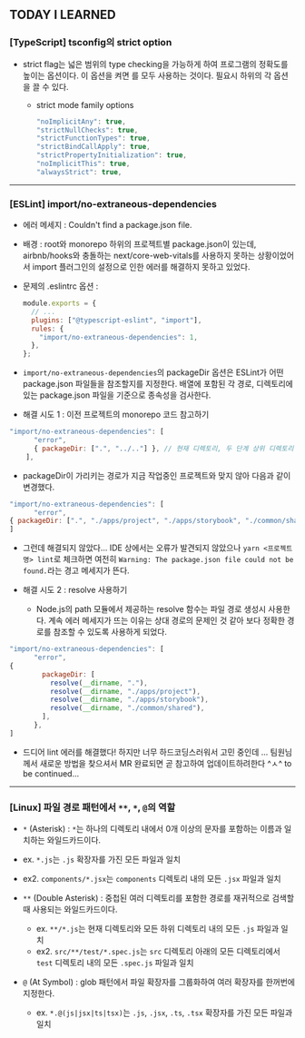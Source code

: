 ## TODAY I LEARNED

### [TypeScript] tsconfig의 strict option

- strict flag는 넓은 범위의 type checking을 가능하게 하여 프로그램의 정확도를 높이는 옵션이다. 이 옵션을 켜면 <strict mode family options>를 모두 사용하는 것이다. 필요시 하위의 각 옵션을 끌 수 있다.
  - strict mode family options
    ```typescript
    "noImplicitAny": true,
    "strictNullChecks": true,
    "strictFunctionTypes": true,
    "strictBindCallApply": true,
    "strictPropertyInitialization": true,
    "noImplicitThis": true,
    "alwaysStrict": true,
    ```

---

### [ESLint] import/no-extraneous-dependencies

- 에러 메세지 : Couldn't find a package.json file.
- 배경 : root와 monorepo 하위의 프로젝트별 package.json이 있는데, airbnb/hooks와 충돌하는 next/core-web-vitals를 사용하지 못하는 상황이었어서 import 플러그인의 설정으로 인한 에러를 해결하지 못하고 있었다.

- 문제의 .eslintrc 옵션 :

  ```javascript
  module.exports = {
    // ...
    plugins: ["@typescript-eslint", "import"],
    rules: {
      "import/no-extraneous-dependencies": 1,
    },
  };
  ```

- `import/no-extraneous-dependencies`의 packageDir 옵션은 ESLint가 어떤 package.json 파일들을 참조할지를 지정한다. 배열에 포함된 각 경로, 디렉토리에 있는 package.json 파일을 기준으로 종속성을 검사한다.

- 해결 시도 1 : 이전 프로젝트의 monorepo 코드 참고하기

```javascript
"import/no-extraneous-dependencies": [
      "error",
      { packageDir: [".", "../.."] }, // 현재 디렉토리, 두 단계 상위 디렉토리 (모노레포에서의 루트)
    ],
```

- packageDir이 가리키는 경로가 지금 작업중인 프로젝트와 맞지 않아 다음과 같이 변경했다.

```javascript
"import/no-extraneous-dependencies": [
      "error",
{ packageDir: [".", "./apps/project", "./apps/storybook", "./common/shared"] }
]
```

- 그런데 해결되지 않았다... IDE 상에서는 오류가 발견되지 않았으나 `yarn <프로젝트명> lint`로 체크하면 여전히 `Warning: The package.json file could not be found.`라는 경고 메세지가 뜬다.

- 해결 시도 2 : resolve 사용하기
  - Node.js의 path 모듈에서 제공하는 resolve 함수는 파일 경로 생성시 사용한다. 계속 에러 메세지가 뜨는 이유는 상대 경로의 문제인 것 같아 보다 정확한 경로를 참조할 수 있도록 사용하게 되었다.

```javascript
"import/no-extraneous-dependencies": [
      "error",
{
        packageDir: [
          resolve(__dirname, "."),
          resolve(__dirname, "./apps/project"),
          resolve(__dirname, "./apps/storybook"),
          resolve(__dirname, "./common/shared"),
        ],
      },
]
```

- 드디어 lint 에러를 해결했다! 하지만 너무 하드코딩스러워서 고민 중인데 ... 팀원님께서 새로운 방법을 찾으셔서 MR 완료되면 곧 참고하여 업데이트하려한다 ^ㅅ^ to be continued...

---

### [Linux] 파일 경로 패턴에서 `**`, `*`, `@`의 역할

- `*` (Asterisk) : `*`는 하나의 디렉토리 내에서 0개 이상의 문자를 포함하는 이름과 일치하는 와일드카드이다.
- ex. `*.js`는 `.js` 확장자를 가진 모든 파일과 일치
- ex2. `components/*.jsx`는 `components` 디렉토리 내의 모든 `.jsx` 파일과 일치

- `**` (Double Asterisk) : 중첩된 여러 디렉토리를 포함한 경로를 재귀적으로 검색할 때 사용되는 와일드카드이다.

  - ex. `**/*.js`는 현재 디렉토리와 모든 하위 디렉토리 내의 모든 `.js` 파일과 일치
  - ex2. `src/**/test/*.spec.js`는 `src` 디렉토리 아래의 모든 디렉토리에서 `test` 디렉토리 내의 모든 `.spec.js` 파일과 일치

- `@` (At Symbol) : glob 패턴에서 파일 확장자를 그룹화하여 여러 확장자를 한꺼번에 지정한다.
  - ex. `*.@(js|jsx|ts|tsx)`는 `.js`, `.jsx`, `.ts`, `.tsx` 확장자를 가진 모든 파일과 일치
